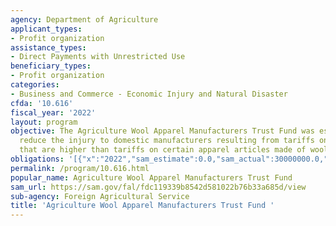 ```yaml
---
agency: Department of Agriculture
applicant_types:
- Profit organization
assistance_types:
- Direct Payments with Unrestricted Use
beneficiary_types:
- Profit organization
categories:
- Business and Commerce - Economic Injury and Natural Disaster
cfda: '10.616'
fiscal_year: '2022'
layout: program
objective: The Agriculture Wool Apparel Manufacturers Trust Fund was established to
  reduce the injury to domestic manufacturers resulting from tariffs on wool fabric
  that are higher than tariffs on certain apparel articles made of wool fabric.
obligations: '[{"x":"2022","sam_estimate":0.0,"sam_actual":30000000.0,"usa_spending_actual":0.0},{"x":"2023","sam_estimate":30000000.0,"sam_actual":0.0,"usa_spending_actual":0.0},{"x":"2024","sam_estimate":30000000.0,"sam_actual":0.0,"usa_spending_actual":0.0}]'
permalink: /program/10.616.html
popular_name: Agriculture Wool Apparel Manufacturers Trust Fund
sam_url: https://sam.gov/fal/fdc119339b8542d581022b76b33a685d/view
sub-agency: Foreign Agricultural Service
title: 'Agriculture Wool Apparel Manufacturers Trust Fund '
---
```

